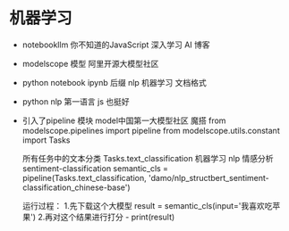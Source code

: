 # 机器学习

- notebookllm
  你不知道的JavaScript 深入学习
  AI 博客

- modelscope 模型
  阿里开源大模型社区
- python notebook
  ipynb 后缀
  nlp 机器学习 文档格式

- python
  nlp 第一语言
  js 也挺好

- 引入了pipeline 模块
  model中国第一大模型社区
  魔搭
  from modelscope.pipelines import pipeline
  from modelscope.utils.constant import Tasks

  所有任务中的文本分类 Tasks.text_classification
  机器学习 nlp
  情感分析 sentiment-classification
  semantic_cls = pipeline(Tasks.text_classification, 'damo/nlp_structbert_sentiment-classification_chinese-base')

  运行过程：
  1.先下载这个大模型
  result = semantic_cls(input='我喜欢吃苹果')
  2.再对这个结果进行打分 - print(result)